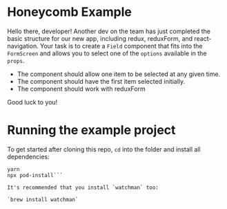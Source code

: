 # Honeycomb Example

Hello there, developer!  Another dev on the team has just completed the basic structure for our new app, including redux, reduxForm, and react-navigation.  Your task is to create a `Field` component that fits into the `FormScreen` and allows you to select one of the `options` available in the `props`.

* The component should allow one item to be selected at any given time.
* The component should have the first item selected initially.
* The component should work with reduxForm

Good luck to you!

# Running the example project

To get started after cloning this repo, `cd` into the folder and install all dependencies:

```cd HoneycombExample
yarn
npx pod-install```

It's recommended that you install `watchman` too:

`brew install watchman`